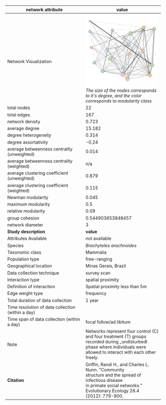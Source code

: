 network attribute|value
---|---
<img width=2500> Network Visualization | ![NetworkImage](/Networks/Visualizations/primate_griffin_3.png) *The size of the nodes corresponds to it's degree, and the color corresponds to modularity class*
total nodes|22
total edges|167
network density|0.723
average degree|15.182
degree heterogeneity|0.314
degree assortativity|-0.24
average betweenness centrality (unweighted)|0.014
average betweenness centrality (weighted)|n/a
average clustering coefficient (unweighted)|0.879
average clustering coefficient (weighted)|0.115
Newman modularity|0.045
maximum modularity|0.5
relative modularity|0.09
group cohesion|0.544903653848457
network diameter|3
**Study description**|**value**
Attributes Available|not available
Species|*Brachyteles arachnoides*
Taxonomic class|Mammalia
Population type|free-ranging
Geographical location|Minas Gerais, Brazil
Data collection technique|survey scan
Interaction type|spatial proximity
Definition of interaction|Spatial proximity less than 5m
Edge weight type|frequency
Total duration of data collection|1 year
Time resolution of data collection (within a day)|
Time span of data collection (within a day)|focal follow/ad libitum
Note|Networks represent four control (C)  and four treatment (T) groups recorded during _undisturbedî phase where individuals were allowed to interact with each other freely.
**Citation** | Griffin, Randi H., and Charles L. Nunn. "Community <br> structure and the spread of infectious disease <br> in primate social networks." Evolutionary Ecology 26.4 <br> (2012): 779-800.
